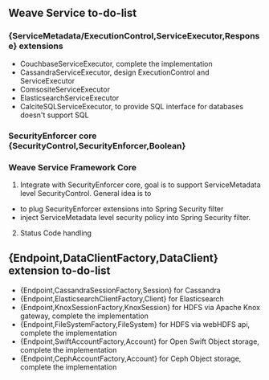 ## Weave Service to-do-list

### {ServiceMetadata/ExecutionControl,ServiceExecutor,Response} extensions
- CouchbaseServiceExecutor, complete the implementation
- CassandraServiceExecutor, design ExecutionControl and ServiceExecutor
- ComsositeServiceExecutor
- ElasticsearchServiceExecutor
- CalciteSQLServiceExecutor, to provide SQL interface for databases doesn't support SQL

### SecurityEnforcer core {SecurityControl,SecurityEnforcer,Boolean}

### Weave Service Framework Core
1. Integrate with SecurityEnforcer core, goal is to support ServiceMetadata level SecurityControl. General idea is to 
- to plug SecurityEnforcer extensions into Spring Security filter
- inject ServiceMetadata level security policy into Spring Security filter.

2. Status Code handling

## {Endpoint,DataClientFactory,DataClient} extension to-do-list
- {Endpoint,CassandraSessionFactory,Session} for Cassandra
- {Endpoint,ElasticsearchClientFactory,Client} for Elasticsearch
- {Endpoint,KnoxSessionFactory,KnoxSession} for HDFS via Apache Knox gateway, complete the implementation
- {Endpoint,FileSystemFactory,FileSystem} for HDFS via webHDFS api, complete the implementation
- {Endpoint,SwiftAccountFactory,Account} for Open Swift Object storage, complete the implementation
- {Endpoint,CephAccountFactory,Account} for Ceph Object storage, complete the implementation


